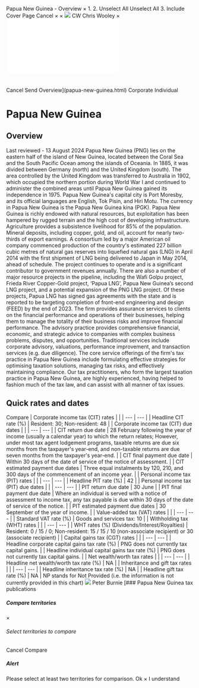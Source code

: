 Papua New Guinea - Overview
×
1.
2.
Unselect All
Unselect All
3.
Include Cover Page
Cancel
×
×
![](-/media/world-wide-tax-summaries/attachments/global---chris-wooley.ashx%3Frev=ac5e5f3223b34096b1afc2a6009c7320&revision=ac5e5f32-23b3-4096-b1af-c2a6009c7320&hash=859B7ADC84DC2CBEC9760E9E6EE7DE6D0A8BFCDF)
CW
Chris Wooley
×
![](papua-new-guinea.html)
######
Cancel
Send
Overview](papua-new-guinea.html)
Corporate
Individual
# Papua New Guinea
## Overview
Last reviewed - 13 August 2024
Papua New Guinea (PNG) lies on the eastern half of the island of New Guinea, located between the Coral Sea and the South Pacific Ocean among the islands of Oceania. In 1885, it was divided between Germany (north) and the United Kingdom (south). The area controlled by the United Kingdom was transferred to Australia in 1902, which occupied the northern portion during World War I and continued to administer the combined areas until Papua New Guinea gained its independence in 1975. Papua New Guinea's capital city is Port Moresby, and its official languages are English, Tok Pisin, and Hiri Motu. The currency in Papua New Guinea is the Papua New Guinea kina (PGK).
Papua New Guinea is richly endowed with natural resources, but exploitation has been hampered by rugged terrain and the high cost of developing infrastructure. Agriculture provides a subsistence livelihood for 85% of the population. Mineral deposits, including copper, gold, and oil, account for nearly two-thirds of export earnings. A consortium led by a major American oil company commenced production of the country's estimated 227 billion cubic metres of natural gas reserves into liquefied natural gas (LNG) in April 2014 with the first shipment of LNG being delivered to Japan in May 2014, ahead of schedule. The project continues to operate and is a significant contributor to government revenues annually.
There are also a number of major resource projects in the pipeline, including the Wafi Golpu project, Frieda River Copper-Gold project, ‘Papua LNG’, Papua New Guinea’s second LNG project, and a potential expansion of the PNG LNG project. Of these projects, Papua LNG has signed gas agreements with the state and is reported to be targeting completion of front-end engineering and design (FEED) by the end of 2023.
The firm provides assurance services to clients on the financial performance and operations of their businesses, helping them to manage the totality of their business risks and improve financial performance.
The advisory practice provides comprehensive financial, economic, and strategic advice to companies with complex business problems, disputes, and opportunities. Traditional services include corporate advisory, valuations, performance improvement, and transaction services (e.g. due diligence).
The core service offerings of the firm's tax practice in Papua New Guinea include formulating effective strategies for optimising taxation solutions, managing tax risks, and effectively maintaining compliance. Our tax practitioners, who form the largest taxation practice in Papua New Guinea, are highly experienced, having helped to fashion much of the tax law, and can assist with all manner of tax issues.
## Quick rates and dates
Compare
| Corporate income tax (CIT) rates | |
| --- | --- |
| Headline CIT rate (%) | Resident: 30;  Non-resident: 48 |
| Corporate income tax (CIT) due dates | |
| --- | --- |
| CIT return due date | 28 February following the year of income (usually a calendar year) to which the return relates;  However, under most tax agent lodgement programs, taxable returns are due six months from the taxpayer's year-end, and non-taxable returns are due seven months from the taxpayer's year-end. |
| CIT final payment due date | Within 30 days of the date of service of the notice of assessment. |
| CIT estimated payment due dates | Three equal instalments by 120, 210, and 300 days of the commencement of an income year. |
| Personal income tax (PIT) rates | |
| --- | --- |
| Headline PIT rate (%) | 42 |
| Personal income tax (PIT) due dates | |
| --- | --- |
| PIT return due date | 30 June |
| PIT final payment due date | Where an individual is served with a notice of assessment to income tax, any tax payable is due within 30 days of the date of service of the notice. |
| PIT estimated payment due dates | 30 September of the year of income. |
| Value-added tax (VAT) rates | |
| --- | --- |
| Standard VAT rate (%) | Goods and services tax: 10 |
| Withholding tax (WHT) rates | |
| --- | --- |
| WHT rates (%) (Dividends/Interest/Royalties) | Resident: 0 / 15 / 0;  Non-resident: 15 / 15 / 10 (non-associate recipient) or 30 (associate recipient) |
| Capital gains tax (CGT) rates | |
| --- | --- |
| Headline corporate capital gains tax rate (%) | PNG does not currently tax capital gains. |
| Headline individual capital gains tax rate (%) | PNG does not currently tax capital gains. |
| Net wealth/worth tax rates | |
| --- | --- |
| Headline net wealth/worth tax rate (%) | NA |
| Inheritance and gift tax rates | |
| --- | --- |
| Headline inheritance tax rate (%) | NA |
| Headline gift tax rate (%) | NA |
NP stands for Not Provided (i.e. the information is not currently provided in this chart)
![](-/media/world-wide-tax-summaries/attachments/papua-new-guinea---peter_burnie.ashx%3Frev=8fc829f1d2cb4dcc86267716e612323f&revision=8fc829f1-d2cb-4dcc-8626-7716e612323f&hash=93E0BBD487F3BF260D08DB0E0302DD5881E0C356)
Peter Burnie
[### Papua New Guinea tax publications
##### Compare territories
×
###### Select territories to compare
#####
Cancel
Compare
##### Alert
Please select at least two territories for comparison.
Ok
×
I understand